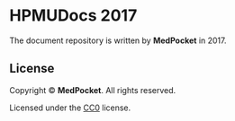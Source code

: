 # HPMUDocs 2017
The document repository is written by **MedPocket** in 2017.

## License
Copyright &copy; **MedPocket**. All rights reserved.

Licensed under the [CC0](LICENSE) license.
